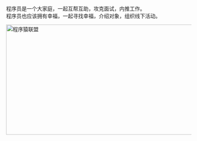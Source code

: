 程序员是一个大家庭，一起互帮互助，攻克面试，内推工作。   
程序员也应该拥有幸福，一起寻找幸福，介绍对象，组织线下活动。

<img src="https://xxxgod.github.io/JavaDoc/image/exchange/zsxq.jpg" alt="程序猿联盟" width="600" height="300">
